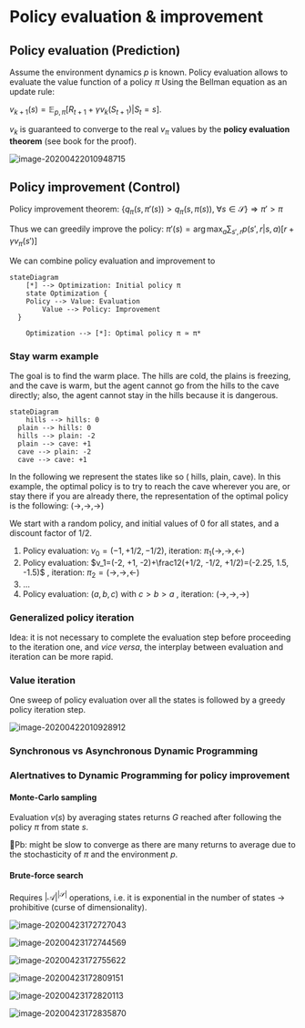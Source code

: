 # Policy evaluation & improvement

## Policy evaluation (Prediction)

Assume the environment dynamics $p$ is known. Policy evaluation allows to evaluate the value function of a policy $\pi$ Using the Bellman equation as an update rule:

$v_{k+1}(s) = \mathbb E_{p, \pi} \left[R_{t+1} + \gamma v_k(S_{t+1}) | S_t = s \right]$.

$v_k$ is guaranteed to converge to the real $v_\pi$ values by the **policy evaluation theorem** (see book for the proof).

![image-20200422010948715](assets/image-20200422010948715.png)

## Policy improvement (Control)

Policy improvement theorem: $\left\{q_\pi(s, \pi'(s)) > q_\pi(s, \pi(s)),\; \forall s \in \mathcal S\right\} \Longrightarrow \pi'>\pi$

Thus we can greedily improve the policy: $\pi'(s) = \arg \max_a \sum_{s', r} p(s', r|s, a)\left[r+\gamma v_\pi(s')\right]$

We can combine policy evaluation and improvement to 

```mermaid
stateDiagram
	[*] --> Optimization: Initial policy π
	state Optimization {
  	Policy --> Value: Evaluation
		Value --> Policy: Improvement
  }

	Optimization --> [*]: Optimal policy π ≃ π*
```

### Stay warm example

The goal is to find the warm place. The hills are cold, the plains is freezing, and the cave is warm, but the agent cannot go from the hills to the cave directly; also, the agent cannot stay in the hills because it is dangerous.

```mermaid
stateDiagram
	hills --> hills: 0
  plain --> hills: 0
  hills --> plain: -2
  plain --> cave: +1
  cave --> plain: -2
  cave --> cave: +1
```

In the following we represent the states like so ( hills, plain, cave). In this example, the optimal policy is to try to reach the cave wherever you are, or stay there if you are already there, the representation of the optimal policy is the following: $(\rightarrow, \rightarrow, \rightarrow)$

We start with a random policy, and initial values of 0 for all states, and a discount factor of 1/2. 

1. Policy evaluation: $v_0=( -1, +1/2, -1/2 )$, iteration: $\pi_1(\rightarrow, \rightarrow, \leftarrow)$  
2. Policy evaluation: $v_1=(-2, +1, -2)+\frac12(+1/2, -1/2, +1/2)=(-2.25, 1.5, -1.5)$  , iteration: $\pi_2=(\rightarrow, \rightarrow, \leftarrow)$  
3. ...
4. Policy evaluation: $(a, b, c)$ with $c>b>a$  , iteration: $(\rightarrow, \rightarrow, \rightarrow)$  

### Generalized policy iteration

Idea: it is not necessary to complete the evaluation step before proceeding to the iteration one, and *vice versa*, the interplay between evaluation and iteration can be more rapid.

### Value iteration

One sweep of policy evaluation over all the states is followed by a greedy policy iteration step.

![image-20200422010928912](assets/image-20200422010928912.png)

### Synchronous vs Asynchronous Dynamic Programming

### Alertnatives to Dynamic Programming for policy improvement

#### Monte-Carlo sampling

Evaluation $v(s)$ by averaging states returns $G$ reached after following the policy $\pi$ from state $s$.  

🚨Pb: might be slow to converge as there are many returns to average due to the stochasticity of $\pi$ and the environment $p$.

#### Brute-force search

Requires $|\mathcal{A}|^{|\mathcal S|}$ operations, i.e. it is exponential in the number of states → prohibitive (curse of dimensionality).



![image-20200423172727043](assets/image-20200423172727043.png)

![image-20200423172744569](assets/image-20200423172744569.png)

![image-20200423172755622](assets/image-20200423172755622.png)

![image-20200423172809151](assets/image-20200423172809151.png)

![image-20200423172820113](assets/image-20200423172820113.png)

![image-20200423172835870](assets/image-20200423172835870.png) 